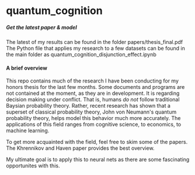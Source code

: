 # quantum_cognition 

##### Get the latest paper & model
The latest of my results can be found in the folder papers/thesis_final.pdf
The Python file that applies my research to a few datasets can be found in the main folder as quantum_cognition_disjunction_effect.ipynb

#### A brief overview

This repo contains much of the research I have been conducting for my honors thesis for the last few months. Some documents and programs are not contained at the moment, as they are in development. It is regarding decision making under conflict. That is, humans *do not* follow traditional Baysian probability theory. Rather, recent research has shown that a superset of classical probability theory, John von Neumann's quantum probability theory, helps model this behavior much more accurately. The applications of this field ranges from cognitive science, to economics, to machine learning.

To get more acquainted with the field, feel free to skim some of the papers. The Khrennikov and Haven paper provides the best overview. 

My ultimate goal  is to apply this to neural nets as there are some fascinating opportunites with this.

